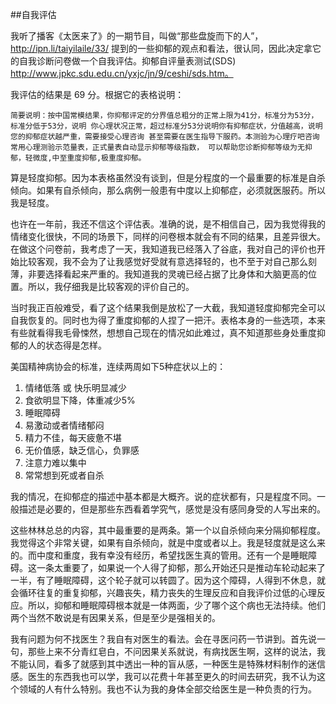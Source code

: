 ##自我评估

我听了播客《太医来了》的一期节目，叫做“那些盘旋而下的人”，http://ipn.li/taiyilaile/33/ 提到的一些抑郁的观点和看法，很认同，因此决定拿它的自我诊断问卷做一个自我评估。抑郁自评量表测试(SDS) http://www.jpkc.sdu.edu.cn/yxjc/jn/9/ceshi/sds.htm。

我评估的结果是 69 分。根据它的表格说明：


	简要说明：按中国常模结果，你抑郁评定的分界值总粗分的正常上限为41分，标准分为53分，标准分低于53分，说明 你心理状况正常，超过标准分53分说明你有抑郁症状，分值越高，说明您的抑郁症状越严重，需要接受心理咨询 甚至需要在医生指导下服药。本测验为心理疗吧咨询常用心理测验示范量表，正式量表自动显示抑郁等级指数， 可以帮助您诊断抑郁等级为无抑郁，轻微度,中至重度抑郁,极重度抑郁。

算是轻度抑郁。因为本表格虽然没有谈到，但是分程度的一个最重要的标准是自杀倾向。如果有自杀倾向，那么病例一般患有中度以上抑郁症，必须就医服药。所以我是轻度。

也许在一年前，我还不信这个评估表。准确的说，是不相信自己，因为我觉得我的情绪变化很快，不同的场景下，同样的问卷根本就会有不同的结果，且差异很大。在做这个问卷前，我考虑了一天，我知道我已经落入了谷底，我对自己的评价也开始比较客观，我不会为了让我感觉好受就有意选择轻的，也不至于对自己那么刻薄，非要选择看起来严重的。我知道我的灵魂已经占据了比身体和大脑更高的位置。所以，我仔细我是比较客观的评价自己的。

当时我正百般难受，看了这个结果我倒是放松了一大截，我知道轻度抑郁完全可以自我恢复的。同时也为得了重度抑郁的人捏了一把汗。表格本身的一些选项，本来有些就看得我毛骨悚然，想想自己现在的情况如此难过，真不知道那些身处重度抑郁的人的状态得是怎样。

美国精神病协会的标准，连续两周如下5种症状以上的：

1. 情绪低落 或 快乐明显减少
2. 食欲明显下降，体重减少5%
3. 睡眠障碍
4. 易激动或者情绪郁闷
5. 精力不佳，每天疲惫不堪
6. 无价值感，缺乏信心，负罪感
7. 注意力难以集中
8. 常常想到死或者自杀

我的情况，在抑郁症的描述中基本都是大概齐。说的症状都有，只是程度不同。一般描述是必要的，但是那些东西看着学究气，感觉是没有感同身受的人写出来的。

这些林林总总的内容，其中最重要的是两条。第一个以自杀倾向来分隔抑郁程度。我觉得这个非常关键，如果有自杀倾向，就是中度或者以上。我是轻度就是这么来的。而中度和重度，我有幸没有经历，希望找医生真的管用。还有一个是睡眠障碍。这一条太重要了，如果说一个人得了抑郁，那么开始还只是推动车轮动起来了一半，有了睡眠障碍，这个轮子就可以转圆了。因为这个障碍，人得到不休息，就会循环往复的重复抑郁，兴趣丧失，精力丧失的生理反应和自我评价过低的心理反应。所以，抑郁和睡眠障碍根本就是一体两面，少了哪个这个病也无法持续。他们两个当然不敢说是有因果关系，但是至少是强相关的。

我有问题为何不找医生？我自有对医生的看法。会在寻医问药一节讲到。首先说一句，那些上来不分青红皂白，不问因果关系就说，有病找医生啊，这样的说法，我不能认同，看多了就感到其中透出一种的盲从感，一种医生是特殊材料制作的迷信感。医生的东西我也可以学，我可以花费十年甚至更久的时间去研究，我不认为这个领域的人有什么特别。我也不认为我的身体全部交给医生是一种负责的行为。

